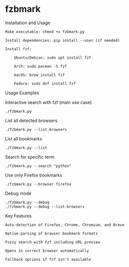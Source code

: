 # fzbmark
Installation and Usage

    Make executable: chmod +x fzbmark.py

    Install dependencies: pip install --user (if needed)

    Install fzf:

        Ubuntu/Debian: sudo apt install fzf

        Arch: sudo pacman -S fzf

        macOS: brew install fzf

        Fedora: sudo dnf install fzf

Usage Examples

 Interactive search with fzf (main use case)
 
    ./fzbmark.py

 List all detected browsers
 
    ./fzbmark.py --list-browsers

 List all bookmarks
 
    ./fzbmark.py --list

 Search for specific term
 
    ./fzbmark.py --search "python"

 Use only Firefox bookmarks
 
    ./fzbmark.py --browser firefox

Debug mode

    ./fzbmark.py --debug
    ./fzbmark.py --debug --list-browsers

Key Features

    Auto-detection of Firefox, Chrome, Chromium, and Brave

    Native parsing of browser bookmark formats

    Fuzzy search with fzf including URL preview

    Opens in correct browser automatically

    Fallback options if fzf isn't available
